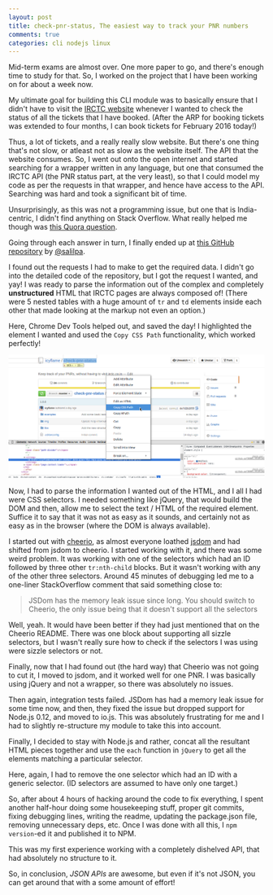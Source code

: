 ```yaml
---
layout: post
title: check-pnr-status, The easiest way to track your PNR numbers
comments: true
categories: cli nodejs linux
---
```


Mid-term exams are almost over. One more paper to go, and there's enough time to study
for that. So, I worked on the project that I have been working on for about a week now.

My ultimate goal for building this CLI module was to basically ensure that I didn't
have to visit the [IRCTC website](http://irctc.co.in) whenever I wanted to
check the status of all the tickets that I have booked. (After the ARP for booking
  tickets was extended to four months, I can book tickets for February 2016 today!)

Thus, a lot of tickets, and a really really slow website. But there's one thing that's
not slow, or atleast not as slow as the website itself. The API that the website
consumes. So, I went out onto the open internet and started searching for a wrapper
written in any language, but one that consumed the IRCTC API (the PNR status part, at
  the very least), so that I could model my code as per the requests in that wrapper,
and hence have access to the API. Searching was hard and took a significant bit of time.

Unsurprisingly, as this was not a programming issue, but one that is India-centric,
I didn't find anything on Stack Overflow. What really helped me though was [this
Quora question](https://www.quora.com/Is-there-an-official-API-for-IRCTC-Indian-Railways-PNR-Status).

Going through each answer in turn, I finally ended up at [this GitHub repository](https://github.com/salilpa/pnrapi-python/) by [@salilpa](https://github.com/salilpa/).

I found out the requests I had to make to get the required data. I didn't go into the
detailed code of the repository, but I got the request I wanted, and yay! I was ready to parse
the information out of the complex and completely **unstructured** HTML that IRCTC pages
are always composed of! (There were 5 nested tables with a huge amount of `tr` and `td` elements
  inside each other that made looking at the markup not even an option.)

Here, Chrome Dev Tools helped out, and saved the day! I highlighted the element I wanted
and used the `Copy CSS Path` functionality, which worked perfectly!

![screenshot-1](/public/img/pnr-1.png)

Now, I had to parse the information I wanted out of the HTML, and I all I had were
CSS selectors. I needed something like jQuery, that would build the DOM and then, allow
me to select the text / HTML of the required element. Suffice it to say that it was not as easy
as it sounds, and certainly not as easy as in the browser (where the DOM is always available).

I started out with [cheerio](https://github.com/cheeriojs/cheerio), as almost everyone loathed
[jsdom](https://github.com/tmpvar/jsdom) and had shifted from jsdom to cheerio. I started working with it,
and there was some weird problem. It was working with one of the selectors which had an
ID followed by three other `tr:nth-child` blocks. But it wasn't working with any of the other
three selectors. Around 45 minutes of debugging led me to a one-liner StackOverflow
comment that said something close to:

> JSDom has the memory leak issue since long. You should switch to Cheerio, the only
> issue being that it doesn't support all the selectors

Well, yeah. It would have been better if they had just mentioned that on the Cheerio
README. There was one block about supporting all sizzle selectors, but I wasn't really
sure how to check if the selectors I was using were sizzle selectors or not.

Finally, now that I had found out (the hard way) that Cheerio was not going to
cut it, I moved to jsdom, and it worked well for one PNR. I was basically using jQuery
and not a wrapper, so there was absolutely no issues.

Then again, integration tests failed. JSDom has had a memory leak issue for some time now,
and then, they fixed the issue but dropped support for Node.js 0.12, and moved to
io.js. This was absolutely frustrating for me and I had to slightly re-structure my module
to take this into account.

Finally, I decided to stay with Node.js and rather, concat all the resultant HTML pieces
together and use the `each` function in `jQuery` to get all the elements matching a particular selector.

Here, again, I had to remove the one selector which had an ID with a generic selector. (ID
  selectors are assumed to have only one target.)

So, after about 4 hours of hacking around the code to fix everything, I spent another half-hour
doing some housekeeping stuff, proper git commits, fixing debugging lines, writing the readme,
updating the package.json file, removing unnecessary deps, etc. Once I was done with all this,
I `npm version`-ed it and published it to NPM.

This was my first experience working with a completely dishelved API, that had absolutely
no structure to it.

So, in conclusion, _JSON APIs_ are awesome, but even if it's not JSON, you can get around that with
a some amount of effort!
